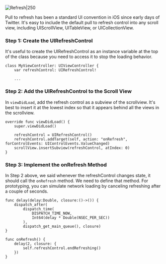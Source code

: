 
![Refresh|250](http://i.imgur.com/wRED0TT.gif)

Pull to refresh has been a standard UI convention in iOS since early days of Twitter. It's easy to include the default pull to refresh control into any scroll view, including UIScrollView, UITableView, or UICollectionView.

### Step 1: Create the UIRefreshControl

It's useful to create the UIRefreshControl as an instance variable at the top of the class because you need to access it to stop the loading behavior.

```
class MyViewController: UIViewController {
    var refreshControl: UIRefreshControl!
    
    ...

```

### Step 2: Add the UIRefreshControl to the Scroll View

In `viewDidLoad`, add the refresh control as a subview of the scrollview. It's best to insert it at the lowest index so that it appears behind all the views in the scrollview.

```
override func viewDidLoad() {
    super.viewDidLoad()
    
    refreshControl = UIRefreshControl()
    refreshControl.addTarget(self, action: "onRefresh", forControlEvents: UIControlEvents.ValueChanged)
    scrollView.insertSubview(refreshControl, atIndex: 0)
}

```

### Step 3: Implement the onRefresh Method

In Step 2 above, we said whenever the refreshControl changes state, it should call the `onRefresh` method. We need to define that method. For prototyping, you can simulate network loading by canceling refreshing after a couple of seconds.

```
func delay(delay:Double, closure:()->()) {
    dispatch_after(
        dispatch_time(
            DISPATCH_TIME_NOW,
            Int64(delay * Double(NSEC_PER_SEC))
        ),
        dispatch_get_main_queue(), closure)
}

func onRefresh() {
    delay(2, closure: {
        self.refreshControl.endRefreshing()
    })
}

```